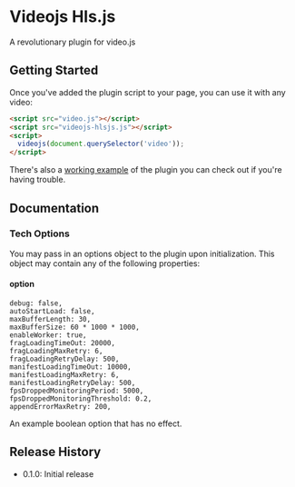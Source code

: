 # Videojs Hls.js

A revolutionary plugin for video.js

## Getting Started

Once you've added the plugin script to your page, you can use it with any video:

```html
<script src="video.js"></script>
<script src="videojs-hlsjs.js"></script>
<script>
  videojs(document.querySelector('video'));
</script>
```

There's also a [working example](example.html) of the plugin you can check out if you're having trouble.

## Documentation
### Tech Options

You may pass in an options object to the plugin upon initialization. This
object may contain any of the following properties:

#### option

    debug: false,
    autoStartLoad: false,
    maxBufferLength: 30,
    maxBufferSize: 60 * 1000 * 1000,
    enableWorker: true,
    fragLoadingTimeOut: 20000,
    fragLoadingMaxRetry: 6,
    fragLoadingRetryDelay: 500,
    manifestLoadingTimeOut: 10000,
    manifestLoadingMaxRetry: 6,
    manifestLoadingRetryDelay: 500,
    fpsDroppedMonitoringPeriod: 5000,
    fpsDroppedMonitoringThreshold: 0.2,
    appendErrorMaxRetry: 200,

An example boolean option that has no effect.

## Release History

 - 0.1.0: Initial release
